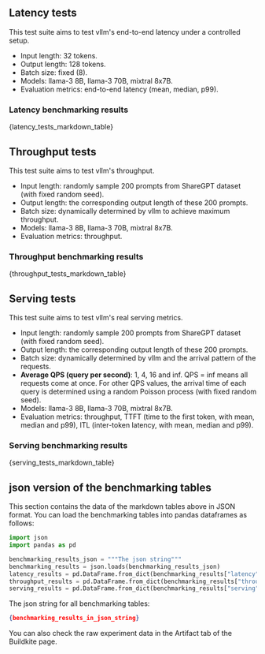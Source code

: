 
## Latency tests

This test suite aims to test vllm's end-to-end latency under a controlled setup.

- Input length: 32 tokens.
- Output length: 128 tokens.
- Batch size: fixed (8).
- Models: llama-3 8B, llama-3 70B, mixtral 8x7B.
- Evaluation metrics: end-to-end latency (mean, median, p99).

### Latency benchmarking results

{latency_tests_markdown_table}

## Throughput tests

This test suite aims to test vllm's throughput.

- Input length: randomly sample 200 prompts from ShareGPT dataset (with fixed random seed).
- Output length: the corresponding output length of these 200 prompts.
- Batch size: dynamically determined by vllm to achieve maximum throughput.
- Models: llama-3 8B, llama-3 70B, mixtral 8x7B.
- Evaluation metrics: throughput.

### Throughput benchmarking results

{throughput_tests_markdown_table}

## Serving tests

This test suite aims to test vllm's real serving metrics.

- Input length: randomly sample 200 prompts from ShareGPT dataset (with fixed random seed).
- Output length: the corresponding output length of these 200 prompts.
- Batch size: dynamically determined by vllm and the arrival pattern of the requests.
- **Average QPS (query per second)**: 1, 4, 16 and inf. QPS = inf means all requests come at once. For other QPS values, the arrival time of each query is determined using a random Poisson process (with fixed random seed).
- Models: llama-3 8B, llama-3 70B, mixtral 8x7B.
- Evaluation metrics: throughput, TTFT (time to the first token, with mean, median and p99), ITL (inter-token latency, with mean, median and p99).

### Serving benchmarking results

{serving_tests_markdown_table}

## json version of the benchmarking tables

This section contains the data of the markdown tables above in JSON format. 
You can load the benchmarking tables into pandas dataframes as follows:

```python
import json
import pandas as pd

benchmarking_results_json = """The json string"""
benchmarking_results = json.loads(benchmarking_results_json)
latency_results = pd.DataFrame.from_dict(benchmarking_results["latency"])
throughput_results = pd.DataFrame.from_dict(benchmarking_results["throughput"])
serving_results = pd.DataFrame.from_dict(benchmarking_results["serving"])
```

The json string for all benchmarking tables:
```json
{benchmarking_results_in_json_string}
```

You can also check the raw experiment data in the Artifact tab of the Buildkite page.

